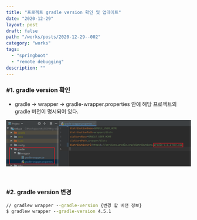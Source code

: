 ```yaml
---
title: "프로젝트 gradle version 확인 및 업데이트"
date: "2020-12-29"
layout: post
draft: false
path: "/works/posts/2020-12-29--002"
category: "works"
tags:
  - "springboot"
  - "remote debugging"
description: ""
---
```


### #1. gradle version 확인
- gradle -> wrapper -> gradle-wrapper.properties 안에 해당 프로젝트의 gradle 버전이 명시되어 있다.

![](002-01.PNG)

<br>

### #2. gradle version 변경

```cmd
// gradlew wrapper --gradle-version {변경 할 버전 정보}
$ gradlew wrapper --gradle-version 4.5.1
``` 
